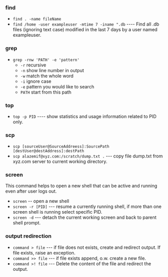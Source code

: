 ### find
- `find . -name fileName` 
- `find /home -user exampleuser -mtime 7 -iname ".db`   ---- Find all .db files (ignoring text case) modified in the last 7 days by a user named exampleuser.
### grep
- `grep -rnw 'PATH' -e 'pattern'`
  - `-r` recursive 
  - `-n` show line number in output
  - `-w` match the whole word
  - `-i` ignore case
  - `-e` pattern you would like to search 
  - `PATH` start from this path

### top 
- `top -p PID`  ---- show statistics and usage information related to PID only. 
### scp 
- `scp [sourceUser@SourceAddreess]:SourcePath [destUser@destAddress]:destPath` 
- `scp alazemif@xyz.com:/scratch/dump.txt .` --- copy file dump.txt from xyz.com server to current working directory. 
### screen 
This command helps to open a new shell that can be active and running even after user logs out. 
- `screen` -- open a new shell
- `screen -r [PID]` --- resume a currently running shell, if more than one screen shell is running select specific PID. 
- `screen -d` --- detach the current working screen and back to parent shell prompt. 
### output redirection
- `command > file` --- if file does not exists, create and redirect output. If file exists, raise an exception. 
- `command >> file` --- if file exists append, o.w. create a new file. 
- `command >! file` --- Delete the content of the file and redirect the output. 

